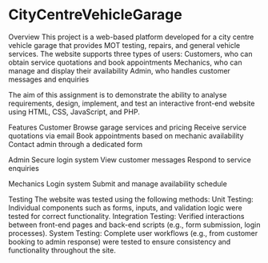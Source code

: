 # CityCentreVehicleGarage
Overview
This project is a web-based platform developed for a city centre vehicle garage that provides MOT testing, repairs, and general vehicle services. The website supports three types of users:
Customers, who can obtain service quotations and book appointments
Mechanics, who can manage and display their availability
Admin, who handles customer messages and enquiries

The aim of this assignment is to demonstrate the ability to analyse requirements, design, implement, and test an interactive front-end website using HTML, CSS, JavaScript, and PHP.

Features
Customer
Browse garage services and pricing
Receive service quotations via email
Book appointments based on mechanic availability
Contact admin through a dedicated form

Admin
Secure login system
View customer messages
Respond to service enquiries

Mechanics
Login system
Submit and manage availability schedule

Testing
The website was tested using the following methods:
Unit Testing:
Individual components such as forms, inputs, and validation logic were tested for correct functionality.
Integration Testing:
Verified interactions between front-end pages and back-end scripts (e.g., form submission, login processes).
System Testing:
Complete user workflows (e.g., from customer booking to admin response) were tested to ensure consistency and functionality throughout the site.
